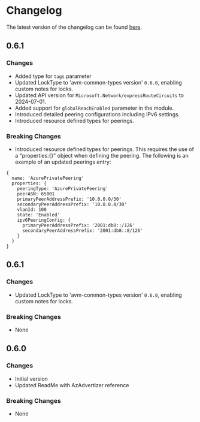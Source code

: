 # Changelog

The latest version of the changelog can be found [here](https://github.com/Azure/bicep-registry-modules/blob/main/avm/res/network/express-route-circuit/CHANGELOG.md).

## 0.6.1

### Changes

- Added type for `tags` parameter
- Updated LockType to 'avm-common-types version' `0.6.0`, enabling custom notes for locks.
- Updated API version for `Microsoft.Network/expressRouteCircuits` to 2024-07-01.
- Added support for `globalReachEnabled` parameter in the module.
- Introduced detailed peering configurations including IPv6 settings.
- Introduced resource defined types for peerings.

### Breaking Changes

- Introduced resource defined types for peerings. This requires the use of a "properties:{}" object when defining the peering. The following is an example of an updated peerings entry:

```bicep
{
  name: 'AzurePrivatePeering'
  properties: {
    peeringType: 'AzurePrivatePeering'
    peerASN: 65001
    primaryPeerAddressPrefix: '10.0.0.0/30'
    secondaryPeerAddressPrefix: '10.0.0.4/30'
    vlanId: 100
    state: 'Enabled'
    ipv6PeeringConfig: {
      primaryPeerAddressPrefix: '2001:db8::/126'
      secondaryPeerAddressPrefix: '2001:db8::8/126'
    }
  }
}
```

## 0.6.1

### Changes

- Updated LockType to 'avm-common-types version' `0.6.0`, enabling custom notes for locks.

### Breaking Changes

- None

## 0.6.0

### Changes

- Initial version
- Updated ReadMe with AzAdvertizer reference

### Breaking Changes

- None
